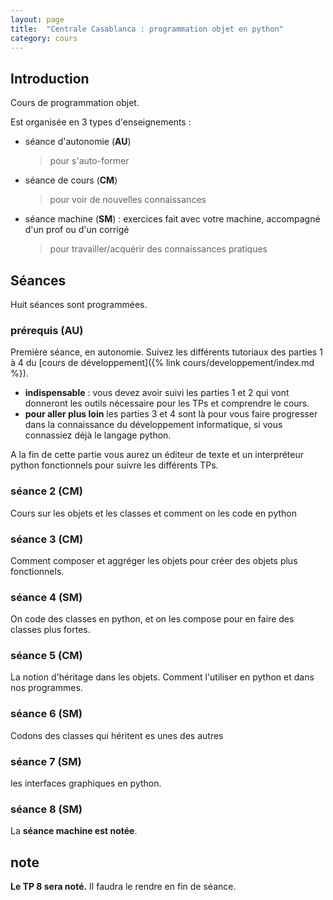 ```yaml
---
layout: page
title:  "Centrale Casablanca : programmation objet en python"
category: cours
---
```


## Introduction

Cours de programmation objet.

Est organisée en 3 types d'enseignements :

* séance d'autonomie (**AU**)
  > pour s'auto-former
* séance de cours (**CM**)
  > pour voir de nouvelles connaissances
* séance machine (**SM**) : exercices fait avec votre machine, accompagné d'un prof ou d'un corrigé
  > pour travailler/acquérir des connaissances pratiques

## Séances

Huit séances sont programmées.

### prérequis (**AU**)

Première séance, en autonomie. Suivez les différents tutoriaux des parties 1 à 4 du [cours de développement]({% link cours/developpement/index.md %}). 

* **indispensable** : vous devez avoir suivi les parties 1 et 2 qui vont donneront les outils nécessaire pour les TPs et comprendre le cours. 
* **pour aller plus loin** les parties 3 et 4 sont là pour vous faire progresser dans la connaissance du développement informatique, si vous connassiez déjà le langage python.

A la fin de cette partie vous aurez un éditeur de texte et un interpréteur python fonctionnels pour suivre les différents TPs.

### séance 2 (**CM**)

Cours sur les objets et les classes et comment on les code en python

### séance 3 (**CM**)

Comment composer et aggréger les objets pour créer des objets plus fonctionnels.

### séance 4 (**SM**)

On code des classes en python, et on les compose pour en faire des classes plus fortes.

### séance 5 (**CM**)

La notion d'héritage dans les objets. Comment l'utiliser en python et dans nos programmes.

### séance 6 (**SM**)

Codons des classes qui héritent es unes des autres

### séance 7 (**SM**)

les interfaces graphiques en python.

### séance 8 (**SM**)

La **séance machine est notée**.

## note

**Le TP 8 sera noté.** Il faudra le rendre en fin de séance.
